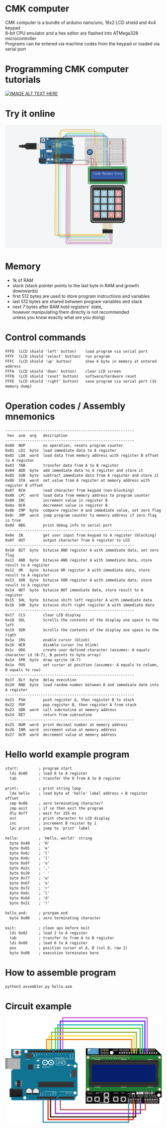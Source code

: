 # CMK computer
CMK computer is a bundle of arduino nano/uno, 16x2 LCD shield and 4x4 keypad<br>
8-bit CPU emulator and a hex editor are flashed into ATMega328 microcontroller<br>
Programs can be entered via machine codes from the keypad or loaded via serial port<br>

# Programming CMK computer tutorials
[![IMAGE ALT TEXT HERE](https://img.youtube.com/vi/Rvx2P4ulBlA/0.jpg)](https://www.youtube.com/watch?v=BFnaWnjz324&list=PLLfIBXQeu3aaMjeyPxJzT34DAG6v1vQqq)

# Try it online
[![IMAGE ALT TEXT HERE](https://raw.githubusercontent.com/maksimKorzh/cmk-computer/main/Keypad_connect.png?token=AIFH42PHZAH27XM37VCJ2NDBPQDDO)](https://maksimkorzh.github.io/cmk-computer/)


# Memory
 - 1k of RAM
 - stack (stack pointer points to the last byte in RAM and growth downwards)
 - first 512 bytes are used to store program instructions and variables
 - last 512 bytes are shared between program variables and stack
 - next 7 bytes after RAM hold registers' state,<br>
   however manipulating them directly is not recommended<br>
   unless you know exactly what are you doing)

# Control commands
    FFFD  (LCD shield 'left' button)    load program via serial port
    FFFF  (LCD shield 'select' button)  run program
    FFFC  (LCD shield 'up' button)      show 4 byte in memory at entered address
    FFFA  (LCD shield 'down' button)    clear LCD screen
    FFFB  (LCD shield 'reset' button)   software/hardware reset
    FFFE  (LCD shield 'right' button)   save program via serial port (1k memory dump)

# Operation codes / Assembly mnemonics
    ----------------------------------------------------------
     hex  asm  arg   description
    ----------------------------------------------------------
    0x00  NOP        no operation, resets program counter
    0x01  LDI  byte  load immediate data to A register
    0x02  LDA  word  load data from memory address with register B offset to A register
    0x03  TAB        transfer data from A to B register
    0x04  ADD  byte  add immediate data to A register and store it
    0x05  SUB  byte  subtract immediate data from A register and store it
    0x06  STA  word  set value from A register at memory address with register B offset
    0x07  RCH        read character from keypad (non-blocking)
    0x08  LPC  word  load data from memory address to program counter
    0x09  INC        increment value in register B
    0x0a  DCR        decrement value in register B
    0x0b  CMP  byte  compare register A and immediate value, set zero flag
    0x0c  JMP  word  jump program counter to memory address if zero flag is true
    0x0d  DBG        print debug info to serial port
    ----------------------------------------------------------
    0x0e  IN         get user input from keypad to A register (blocking)
    0x0f  OUT        output character from A register to LCD
    ----------------------------------------------------------
    0x10  BIT  byte  bitwise AND register A with immediate data, set zero flag
    0x11  AND  byte  bitwise AND register A with immediate data, store result to A register
    0x12  OR   byte  bitwise OR register A with immediate data, store result to A register
    0x13  XOR  byte  bitwise XOR register A with immediate data, store result to A register
    0x14  NOT  byte  bitwise NOT immediate data, store result to A register
    0x15  SHL  byte  bitwise shift left register A with immediate data
    0x16  SHR  byte  bitwise shift right register A with immediate data
    ----------------------------------------------------------
    0x17  CLS        clear LCD display
    0x18  SDL        Scrolls the contents of the display one space to the left
    0x19  SDR        Scrolls the contents of the display one space to the right
    0x1a  CRS        enable cursor (blink)
    0x1b  NCR        disable cursor (no blink)
    0x1c  UDG        create user defined character (assumes: A equals character id (0-7), B points to byte array)
    0x1d  SPR  byte  draw sprite (0-7)
    0x1e  POS        set cursor at position (assumes: A equals to column, B equals to row)
    ----------------------------------------------------------
    0x1f  DLY  byte  delay execution
    0x20  RND  byte  load random number between 0 and immediate date into A register
    ----------------------------------------------------------
    0x21  PSH        push register A, then register B to stack
    0x22  POP        pop register B, then register A from stack
    0x23  SBR  word  call subroutine at memory address
    0x24  RET        return from subroutine
    ----------------------------------------------------------
    0x25  NUM  word  print decimal number at memory address
    0x26  INM  word  increment value at memory address
    0x27  DCM  word  decrement value at memory address

# Hello world example program
    start:         ; program start
      ldi 0x00     ; load 0 to A register
      tab          ; transfer the 0 from A to B register

    print:         ; print string loop
      lda hello    ; load byte at 'hello' label address + B register offset
      cmp 0x00     ; zero terminating character?
      jmp exit     ; if so then exit the program
      dly 0xff     ; wait for 255 ms
      out          ; print character to LCD display
      inc          ; increment B reister by 1
      lpc print    ; jump to 'print' label

    hello:         ; 'Hello, world!' string
      byte 0x48    ; 'H'
      byte 0x65    ; 'e'
      byte 0x6c    ; 'l'
      byte 0x6c    ; 'l'
      byte 0x6f    ; 'o'
      byte 0x2c    ; ','
      byte 0x20    ; ' '
      byte 0x77    ; 'w'
      byte 0x6f    ; 'o'
      byte 0x72    ; 'r'
      byte 0x6c    ; 'l'
      byte 0x64    ; 'd'
      byte 0x21    ; '!'
      
    hello_end:     ; prorgam end
      byte 0x00    ; zero terminating character

    exit:          ; clean ups before exit
      ldi 0x02     ; load 2 to A register
      tab          ; transfer to from A to B register
      ldi 0x00     ; load 0 to A register
      pos          ; position cursor at A, B (col 0, row 2)
      byte 0x00    ; execution terminates here

# How to assemble program
    python3 assembler.py hello.asm

# Circuit example
![LCD connect](https://raw.githubusercontent.com/maksimKorzh/cmk-computer/main/LCD_connect.png?token=AIFH42ONBYZL4KWSQ5HZGL3BPQDE4)

